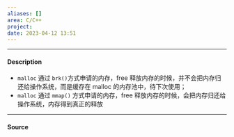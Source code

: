 ```yaml
---
aliases: []
area: C/C++
project: 
date: 2023-04-12 13:51
---
```

---
#### Description
- `malloc` 通过 `brk()`方式申请的内存，free 释放内存的时候，并不会把内存归还给操作系统，而是缓存在 malloc 的内存池中，待下次使用；
- `malloc` 通过 `mmap()` 方式申请的内存，free 释放内存的时候，会把内存归还给操作系统，内存得到真正的释放

---
#### Source
